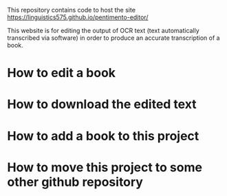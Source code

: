 This repository contains code to host the site https://linguistics575.github.io/pentimento-editor/

This website is for editing the output of OCR text (text automatically transcribed via software) in order to produce an accurate transcription of a book.

# How to edit a book

# How to download the edited text

# How to add a book to this project

# How to move this project to some other github repository
